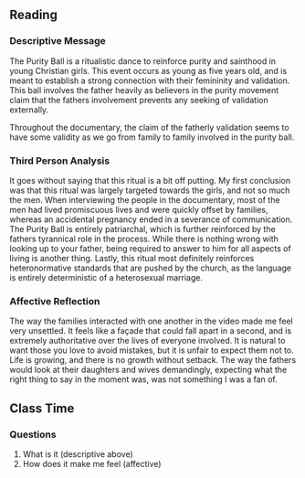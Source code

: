 ## Reading
### Descriptive Message
The Purity Ball is a ritualistic dance to reinforce purity and sainthood in young Christian girls. This event occurs as young as five years old, and is meant to establish a strong connection with their femininity and validation. This ball involves the father heavily as believers in the purity movement claim that the fathers involvement prevents any seeking of validation externally.

Throughout the documentary, the claim of the fatherly validation seems to have some validity as we go from family to family involved in the purity ball.

### Third Person Analysis
It goes without saying that this ritual is a bit off putting. My first conclusion was that this ritual was largely targeted towards the girls, and not so much the men. When interviewing the people in the documentary, most of the men had lived promiscuous lives and were quickly offset by families, whereas an accidental pregnancy ended in a severance of communication. The Purity Ball is entirely patriarchal, which is further reinforced by the fathers tyrannical role in the process. While there is nothing wrong with looking up to your father, being required to answer to him for all aspects of living is another thing. Lastly, this ritual most definitely reinforces heteronormative standards that are pushed by the church, as the language is entirely deterministic of a heterosexual marriage. 

### Affective Reflection
The way the families interacted with one another in the video made me feel very unsettled. It feels like a façade that could fall apart in a second, and is extremely authoritative over the lives of everyone involved. It is natural to want those you love to avoid mistakes, but it is unfair to expect them not to. Life is growing, and there is no growth without setback. The way the fathers would look at their daughters and wives demandingly, expecting what the right thing to say in the moment was, was not something I was a fan of. 

## Class Time
### Questions
1. What is it (descriptive above)
2. How does it make me feel (affective)